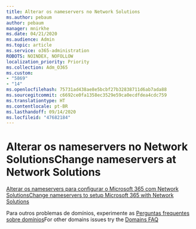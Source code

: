 ```yaml
---
title: Alterar os nameservers no Network Solutions
ms.author: pebaum
author: pebaum
manager: mnirkhe
ms.date: 04/21/2020
ms.audience: Admin
ms.topic: article
ms.service: o365-administration
ROBOTS: NOINDEX, NOFOLLOW
localization_priority: Priority
ms.collection: Adm_O365
ms.custom:
- "5869"
- "14"
ms.openlocfilehash: 75731ad438ae8e5bcbf27b32838711d6ab7ada88
ms.sourcegitcommit: c6692ce0fa1358ec3529e59ca0ecdfdea4cdc759
ms.translationtype: HT
ms.contentlocale: pt-BR
ms.lasthandoff: 09/14/2020
ms.locfileid: "47682184"
---
```

# <a name="change-nameservers-at-network-solutions"></a><span data-ttu-id="aae67-102">Alterar os nameservers no Network Solutions</span><span class="sxs-lookup"><span data-stu-id="aae67-102">Change nameservers at Network Solutions</span></span>

[<span data-ttu-id="aae67-103">Alterar os nameservers para configurar o Microsoft 365 com Network Solutions</span><span class="sxs-lookup"><span data-stu-id="aae67-103">Change nameservers to setup Microsoft 365 with Network Solutions</span></span>](https://docs.microsoft.com/microsoft-365/admin/dns/change-nameservers-at-network-solutions?view=o365-worldwide)

<span data-ttu-id="aae67-104">Para outros problemas de domínios, experimente as [Perguntas frequentes sobre domínios](https://docs.microsoft.com/microsoft-365/admin/setup/domains-faq?view=o365-worldwide)</span><span class="sxs-lookup"><span data-stu-id="aae67-104">For other domains issues try the [Domains FAQ](https://docs.microsoft.com/microsoft-365/admin/setup/domains-faq?view=o365-worldwide)</span></span>